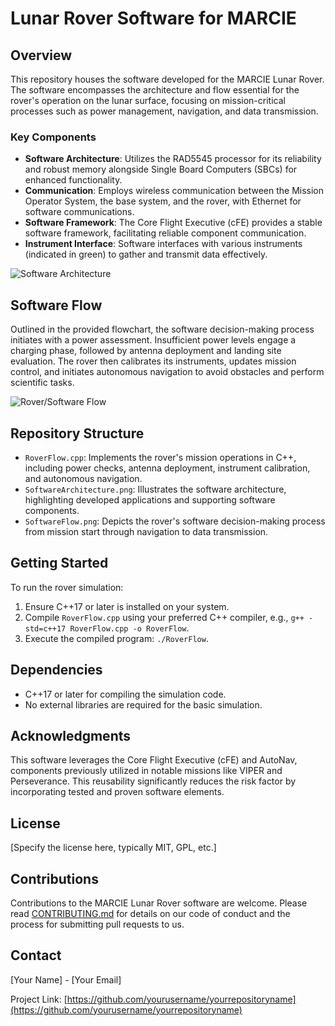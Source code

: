 # Lunar Rover Software for MARCIE

## Overview
This repository houses the software developed for the MARCIE Lunar Rover. The software encompasses the architecture and flow essential for the rover's operation on the lunar surface, focusing on mission-critical processes such as power management, navigation, and data transmission.

### Key Components
- **Software Architecture**: Utilizes the RAD5545 processor for its reliability and robust memory alongside Single Board Computers (SBCs) for enhanced functionality.
- **Communication**: Employs wireless communication between the Mission Operator System, the base system, and the rover, with Ethernet for software communications.
- **Software Framework**: The Core Flight Executive (cFE) provides a stable software framework, facilitating reliable component communication.
- **Instrument Interface**: Software interfaces with various instruments (indicated in green) to gather and transmit data effectively.

![Software Architecture](https://imgur.com/zJLUnpS.png "Software Architecture Diagram")

## Software Flow
Outlined in the provided flowchart, the software decision-making process initiates with a power assessment. Insufficient power levels engage a charging phase, followed by antenna deployment and landing site evaluation. The rover then calibrates its instruments, updates mission control, and initiates autonomous navigation to avoid obstacles and perform scientific tasks.

![Rover/Software Flow](https://imgur.com/x5V7S9U.png "Rover/Software Flow Diagram")

## Repository Structure
- `RoverFlow.cpp`: Implements the rover's mission operations in C++, including power checks, antenna deployment, instrument calibration, and autonomous navigation.
- `SoftwareArchitecture.png`: Illustrates the software architecture, highlighting developed applications and supporting software components.
- `SoftwareFlow.png`: Depicts the rover's software decision-making process from mission start through navigation to data transmission.

## Getting Started
To run the rover simulation:
1. Ensure C++17 or later is installed on your system.
2. Compile `RoverFlow.cpp` using your preferred C++ compiler, e.g., `g++ -std=c++17 RoverFlow.cpp -o RoverFlow`.
3. Execute the compiled program: `./RoverFlow`.

## Dependencies
- C++17 or later for compiling the simulation code.
- No external libraries are required for the basic simulation.

## Acknowledgments
This software leverages the Core Flight Executive (cFE) and AutoNav, components previously utilized in notable missions like VIPER and Perseverance. This reusability significantly reduces the risk factor by incorporating tested and proven software elements.

## License
[Specify the license here, typically MIT, GPL, etc.]

## Contributions
Contributions to the MARCIE Lunar Rover software are welcome. Please read [CONTRIBUTING.md](CONTRIBUTING.md) for details on our code of conduct and the process for submitting pull requests to us.

## Contact
[Your Name] - [Your Email]

Project Link: [https://github.com/yourusername/yourrepositoryname](https://github.com/yourusername/yourrepositoryname)
